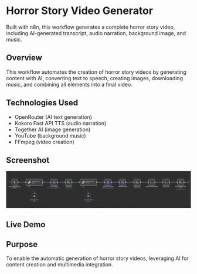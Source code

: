 # Horror Story Video Generator

Built with n8n, this workflow generates a complete horror story video, including AI-generated transcript, audio narration, background image, and music.

## Overview

This workflow automates the creation of horror story videos by generating content with AI, converting text to speech, creating images, downloading music, and combining all elements into a final video.

## Technologies Used

- OpenRouter (AI text generation)
- Kokoro Fast API TTS (audio narration)
- Together AI (image generation)
- YouTube (background music)
- FFmpeg (video creation)

## Screenshot

![](n8n_workflow.png)

## Live Demo

## Purpose

To enable the automatic generation of horror story videos, leveraging AI for content creation and multimedia integration.
